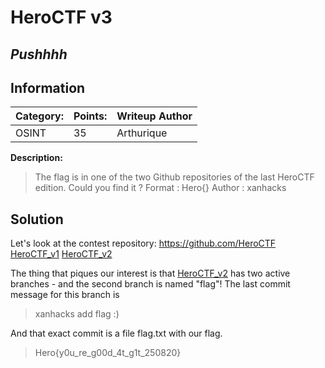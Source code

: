 # __HeroCTF v3__ 
## _Pushhhh_

## Information
**Category:** | **Points:** | **Writeup Author**
--- | --- | ---
OSINT | 35 | Arthurique

**Description:** 

> The flag is in one of the two Github repositories of the last HeroCTF edition. Could you find it ?
Format : Hero{}
Author : xanhacks

## Solution
Let's look at the contest repository: https://github.com/HeroCTF
[HeroCTF_v1](https://github.com/HeroCTF/HeroCTF_v1)
[HeroCTF_v2](https://github.com/HeroCTF/HeroCTF_v2)

The thing that piques our interest is that [HeroCTF_v2](https://github.com/HeroCTF/HeroCTF_v2) has two active branches - and the second branch is named "flag"! 
The last commit message for this branch is
>xanhacks add flag :)

And that exact commit is a file flag.txt with our flag.

> Hero{y0u_re_g00d_4t_g1t_250820}